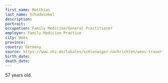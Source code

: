 ```yaml
---
first_name: Matthias
last_name: Schadwinkel
description: 
portrait: 
occupation: Family Medicine/General Practitioner
employer: Family Medicine Practice
city: Wees
province: 
country: Germany
source: https://www.shz.de/lokales/schleswiger-nachrichten/wees-trauert-um-seinen-arzt-dr-matthias-schadwinkel-id28030682.html
birth_date: 
death_date: 
---
```


57 years old.